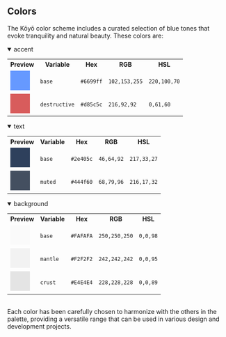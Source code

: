 ## Colors

The Kōyō color scheme includes a curated selection of blue tones that evoke tranquility and natural beauty. These colors are:

<details open>
<summary>accent</summary>
<table align="center">
<tr>
<th>Preview</th>
<th>Variable</th>
<th>Hex</th>
<th>RGB</th>
<th>HSL</th>
</tr>
<tr>
<td><img src="assets/palette/accent-base.png" alt="base"></td>
<td><code>base</code></td>
<td><code>#6699ff</code></td>
<td><code>102,153,255</code></td>
<td><code>220,100,70</code></td>
</tr>
<tr>
<td><img src="assets/palette/accent-destructive.png" alt="destructive"></td>
<td><code>destructive</code></td>
<td><code>#d85c5c</code></td>
<td><code>216,92,92</code></td>
<td><code>0,61,60</code></td>
</tr>
</table></details>
<details open>
<summary>text</summary>
<table align="center">
<tr>
<th>Preview</th>
<th>Variable</th>
<th>Hex</th>
<th>RGB</th>
<th>HSL</th>
</tr>
<tr>
<td><img src="assets/palette/text-base.png" alt="base"></td>
<td><code>base</code></td>
<td><code>#2e405c</code></td>
<td><code>46,64,92</code></td>
<td><code>217,33,27</code></td>
</tr>
<tr>
<td><img src="assets/palette/text-muted.png" alt="muted"></td>
<td><code>muted</code></td>
<td><code>#444f60</code></td>
<td><code>68,79,96</code></td>
<td><code>216,17,32</code></td>
</tr>
</table></details>
<details open>
<summary>background</summary>
<table align="center">
<tr>
<th>Preview</th>
<th>Variable</th>
<th>Hex</th>
<th>RGB</th>
<th>HSL</th>
</tr>
<tr>
<td><img src="assets/palette/background-base.png" alt="base"></td>
<td><code>base</code></td>
<td><code>#FAFAFA</code></td>
<td><code>250,250,250</code></td>
<td><code>0,0,98</code></td>
</tr>
<tr>
<td><img src="assets/palette/background-mantle.png" alt="mantle"></td>
<td><code>mantle</code></td>
<td><code>#F2F2F2</code></td>
<td><code>242,242,242</code></td>
<td><code>0,0,95</code></td>
</tr>
<tr>
<td><img src="assets/palette/background-crust.png" alt="crust"></td>
<td><code>crust</code></td>
<td><code>#E4E4E4</code></td>
<td><code>228,228,228</code></td>
<td><code>0,0,89</code></td>
</tr>
</table></details>
<br>Each color has been carefully chosen to harmonize with the others in the palette, providing a versatile range that can be used in various design and development projects.
